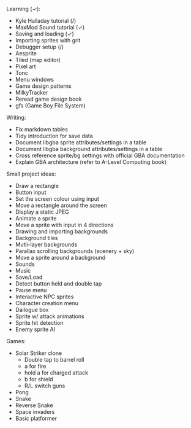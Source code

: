 

Learning (✓):
- Kyle Halladay tutorial (/)
- MaxMod Sound tutorial (✓)
- Saving and loading (✓)
- Importing sprites with grit
- Debugger setup (/)
- Aesprite
- Tiled (map editor)
- Pixel art
- Tonc
- Menu windows 
- Game design patterns
- MilkyTracker
- Reread game design book
- gfs (Game Boy File System)

Writing:
- Fix markdown tables
- Tidy introduction for save data
- Document libgba sprite attributes/settings in a table 
- Document libgba background attributes/settings in a table 
- Cross reference sprite/bg settings with official GBA documentation
- Explain GBA architecture (refer to A-Level Computing book)


Small project ideas:
- Draw a rectangle
- Button input
- Set the screen colour using input
- Move a rectangle around the screen
- Display a static JPEG
- Animate a sprite 
- Move a sprite with input in 4 directions
- Drawing and importing backgrounds
- Background tiles
- Mutli-layer backgrounds
- Parallax scrolling backgrounds (scenery + sky)
- Move a sprite around a background
- Sounds
- Music
- Save/Load
- Detect button held and double tap
- Pause menu
- Interactive NPC sprites
- Character creation menu
- Dailogue box
- Sprite w/ attack animations
- Sprite hit detection
- Enemy sprite AI


Games:
- Solar Striker clone
  - Double tap to barrel roll
  - a for fire
  - hold a for charged attack
  - b for shield
  - R/L switch guns
- Pong
- Snake
- Reverse Snake
- Space invaders
- Basic platformer
